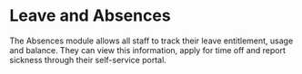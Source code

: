 Leave and Absences
==========

The Absences module allows all staff to track their leave entitlement, usage and balance. They can view this information, apply for time off and report sickness through their self-service portal.
